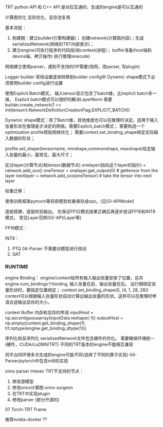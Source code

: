 ###
TRT python API 和 C++ API 是对应互通的，生成的engine是可以互通的

计算图优化
显存优化，显存池复用

基本流程：
1. 构建期：建立builder(引擎构建器)； 创建network(计算图内容)；生成serializedNetwork(网络的TRT内部表示)；
2. 建立engine(可执行程序的代码段)和context(进程)；
buffer准备(host端和device端，拷贝操作)
执行推理(execute)

网络建立使用parser，遇到不支持的OP需要(改网，改parser, 写plugin)

Logger
builder 常用设置逐渐转移到builder config中
Dynamic shape模式下必须使用builder config进行设置

使用Explicit Batch模式， 输入tensor显示包含了batch维，比implicit batch多一维， Explicit batch模式可以很好的解决LayerNorm
需要builder.create_network(1 << int(tensorrt.NetworkDefinitionCreationFlag.EXPLICIT_BATCH))


Dynamic shape模式：除了Batch维，其他维度也可以在推理时决定。适用于输入张量形状在推理是才决定的网络。需要Explicit_batch模式；
需要构造一个optimization profile帮助网络优化；
需要context.set_binding_shape绑定实际输入数据的形状；

profile.set_shape(tensorname, minshape,commonshape, maxshape)给定输入张量的最小，最常见，最大尺寸；

区分layer(计算节点)和tensor(数据节点)
onelayer(指向这个layer的指针) = network.add_xxx()
oneTensor = onelayer.get_output(0) # gettensor from the layer
nextlayer = network.add_xxx(oneTensor) # take the tensor into next layer

权重迁移：

使用训练框架pytroch等将原模型权重保存成npz。(见03-APIModel)

逐层搭建，逐层检验输出。
先保证FP32模式结果正确后再逐步尝试FP16和INT8模式。
常见Layer范例(02-API/Layer等)

FP16模式：

INT8：
1. PTQ  04-Parser
不需要对模型进行改动
2. QAT

### RUNTIME
engine
Binding： engine/context给所有输入输出张量安排了位置，总共engine.num_bindings个binding, 输入张量在前，输出张量在后。
运行期绑定张量形状时，要指定位置绑定；
context.set_binding_shape(0, [4, 1, 28, 28])
context可以根据输入张量形状自动计算出输出张量的形状。这样可以在推理时申请合适输出显存的大小。

context
Buffer 内存和显存的申请
inputHost = np.ascontiguousarray(inputData.reshape(-1))
outputHost = np.empty(context.get_binding_shape(1), trt.nptype(engine.get_binding_dtype(1)))


序列化和反序列化
serializedNetwork文件包含硬件的优化。
需要确保环境统一(硬件，CUDA/cuDNN/TRT)
不同的TRT版本的engine不能相互兼容

同平台同环境多次生成的engine可能不同(选择了不同的算子实现)
04-Parser/pytorch中包含int8的实现

onnx parser trtexec
TRT不支持的节点：
1. 修改源模型
2. 修改onnx计算图  onnx-surgeon
3. 在TRT中实现plugin
4. 修改parser (部分开源的)

07 Torch-TRT Frame

推荐nvidia-docker ??



